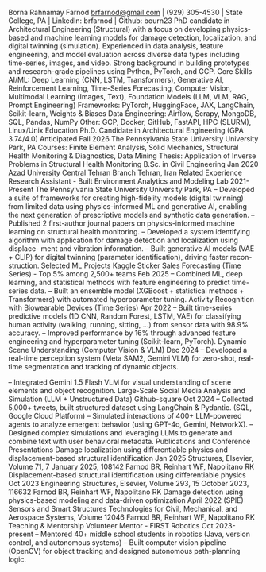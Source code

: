 Borna Rahnamay Farnod
brfarnod@gmail.com | (929) 305-4530 | State College, PA | LinkedIn: brfarnod | Github: bourn23
PhD candidate in Architectural Engineering (Structural) with a focus on developing physics-based and machine
learning models for damage detection, localization, and digital twinning (simulation).
Experienced in data analysis, feature engineering, and model evaluation across diverse data types including
time-series, images, and video.
Strong background in building prototypes and research-grade pipelines using Python, PyTorch, and GCP.
Core Skills
AI/ML: Deep Learning (CNN, LSTM, Transformers), Generative AI, Reinforcement Learning, Time-Series Forecasting,
Computer Vision, Multimodal Learning (Images, Text), Foundation Models (LLM, VLM, RAG, Prompt Engineering)
Frameworks: PyTorch, HuggingFace, JAX, LangChain, Scikit-learn, Weights & Biases
Data Engineering: Airflow, Scrapy, MongoDB, SQL, Pandas, NumPy
Other: GCP, Docker, GitHub, FastAPI, HPC (SLURM), Linux/Unix
Education
Ph.D. Candidate in Architectural Engineering (GPA 3.74/4.0)
Anticipated Fall 2026
The Pennsylvania State University
University Park, PA
Courses: Finite Element Analysis, Solid Mechanics, Structural Health Monitoring & Diagnostics, Data Mining
Thesis: Application of Inverse Problems in Structural Health Monitoring
B.Sc. in Civil Engineering
Jan 2020
Azad University Central Tehran Branch
Tehran, Iran
Related Experience
Research Assistant - Built Environment Analytics and Modeling Lab
2021-Present
The Pennsylvania State University
University Park, PA
– Developed a suite of frameworks for creating high-fidelity models (digital twinning) from limited data using
physics-informed ML and generative AI, enabling the next generation of prescriptive models and synthetic data
generation.
– Published 2 first-author journal papers on physics-informed machine learning on structural health monitoring.
– Developed a system identifying algorithm with application for damage detection and localization using displace-
ment and vibration information.
– Built generative AI models (VAE + CLIP) for digital twinning (parameter identification), driving faster recon-
struction.
Selected ML Projects
Kaggle Sticker Sales Forecasting (Time Series) - Top 5% among 2,500+ teams
Feb 2025
– Combined ML, deep learning, and statistical methods with feature engineering to predict time-series data.
– Built an ensemble model (XGBoost + statistical methods + Transformers) with automated hyperparameter tuning.
Activity Recognition with Biowearable Devices (Time Series)
Apr 2022
– Built time-series predictive models (1D CNN, Random Forest, LSTM, VAE) for classifying human activity (walking,
running, sitting, ...) from sensor data with 98.9% accuracy.
– Improved performance by 16% through advanced feature engineering and hyperparameter tuning (Scikit-learn,
PyTorch).
Dynamic Scene Understanding (Computer Vision & VLM)
Dec 2024
– Developed a real-time perception system (Meta SAM2, Gemini VLM) for zero-shot, real-time segmentation and
tracking of dynamic objects.


– Integrated Gemini 1.5 Flash VLM for visual understanding of scene elements and object recognition.
Large-Scale Social Media Analysis and Simulation (LLM + Unstructured Data) Github-square
Oct 2024
– Collected 5,000+ tweets, built structured dataset using LangChain & Pydantic. (SQL, Google Cloud Platform)
– Simulated interactions of 400+ LLM-powered agents to analyze emergent behavior (using GPT-4o, Gemini,
NetworkX).
– Designed complex simulations and leveraging LLMs to generate and combine text with user behavioral metadata.
Publications and Conference Presentations
Damage localization using differentiable physics and displacement-based structural identification
Jan 2025
Structures, Elsevier, Volume 71, 7 January 2025, 108142
Farnod BR, Reinhart WF, Napolitano RK
Displacement-based structural identification using differentiable physics
Oct 2023
Engineering Structures, Elsevier, Volume 293, 15 October 2023, 116632
Farnod BR, Reinhart WF, Napolitano RK
Damage detection using physics-based modeling and data-driven optimization
April 2022
(SPIE) Sensors and Smart Structures Technologies for Civil, Mechanical, and Aerospace Systems, Volume 12046
Farnod BR, Reinhart WF, Napolitano RK
Teaching & Mentorship
Volunteer Mentor - FIRST Robotics
Oct 2023-present
– Mentored 40+ middle school students in robotics (Java, version control, and autonomous systems)
– Built computer vision pipeline (OpenCV) for object tracking and designed autonomous path-planning logic.



